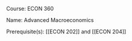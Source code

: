 




Course: ECON 360

Name: Advanced Macroeconomics

Prerequisite(s): [[ECON 202]] and [[ECON 204]]